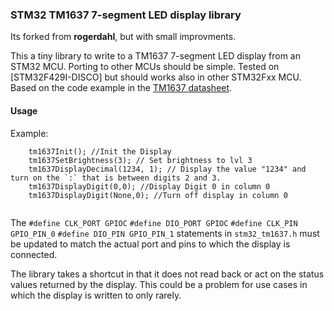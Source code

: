 ### STM32 TM1637 7-segment LED display library
Its forked from **rogerdahl**, but with small improvments.

This a tiny library to write to a TM1637 7-segment LED display from an STM32 MCU. Porting to other MCUs should be simple. Tested on [STM32F429I-DISCO] but should works also in other STM32Fxx MCU. Based on the code example in the [TM1637 datasheet](http://www.mcielectronics.cl/website_MCI/static/documents/Datasheet_TM1637.pdf).

#### Usage

Example:

```
    tm1637Init(); //Init the Display 
    tm1637SetBrightness(3); // Set brightness to lvl 3
    tm1637DisplayDecimal(1234, 1); // Display the value "1234" and turn on the `:` that is between digits 2 and 3.
    tm1637DisplayDigit(0,0); //Display Digit 0 in column 0 
    tm1637DisplayDigit(None,0); //Turn off display in column 0
    
```

The `#define CLK_PORT GPIOC`
`#define DIO_PORT GPIOC`
`#define CLK_PIN GPIO_PIN_0`
`#define DIO_PIN GPIO_PIN_1` statements in `stm32_tm1637.h` must be updated to match the actual port and pins to which the display is connected.

The library takes a shortcut in that it does not read back or act on the status values returned by the display. This could be a problem for use cases in which the display is written to only rarely.
